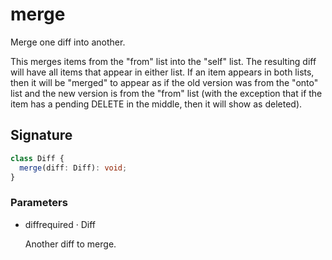 # merge

Merge one diff into another.

This merges items from the "from" list into the "self" list.  The
resulting diff will have all items that appear in either list.
If an item appears in both lists, then it will be "merged" to appear
as if the old version was from the "onto" list and the new version
is from the "from" list (with the exception that if the item has a
pending DELETE in the middle, then it will show as deleted).

## Signature

```ts
class Diff {
  merge(diff: Diff): void;
}
```

### Parameters

<ul class="param-ul">
  <li class="param-li param-li-root">
    <span class="param-name">diff</span><span class="param-required">required</span>&nbsp;·&nbsp;<span class="param-type">Diff</span>
    <br>
    <p class="param-description">Another diff to merge.</p>
  </li>
</ul>